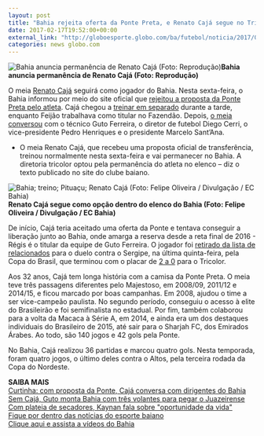 ```yaml
---
layout: post
title: "Bahia rejeita oferta da Ponte Preta, e Renato Cajá segue no Tricolor "
date: 2017-02-17T19:52:00+00:00
external_link: "http://globoesporte.globo.com/ba/futebol/noticia/2017/02/bahia-rejeita-oferta-da-ponte-preta-e-renato-caja-segue-no-tricolor.html"
categories: news globo.com
---
```

 ![Bahia anuncia permanência de Renato Cajá (Foto: Reprodução)](http://s2.glbimg.com/-fv5jPE6Z-KMlreYGyVBqh_9WC4=/117x0:1482x691/690x350/s.glbimg.com/es/ge/f/original/2017/02/17/bahia_e_caja.jpg "Bahia anuncia permanência de Renato Cajá (Foto: Reprodução)")**Bahia anuncia permanência de Renato Cajá (Foto: Reprodução)**

O meia [Renato Cajá](http://globoesporte.globo.com/atleta/renato-caja.html) seguirá como jogador do Bahia. Nesta sexta-feira, o Bahia informou por meio do site oficial que [rejeitou a proposta da Ponte Preta pelo atleta](http://globoesporte.globo.com/sp/campinas-e-regiao/futebol/noticia/2017/02/caja-da-sinal-positivo-para-condicoes-da-ponte-e-fica-perto-de-acertar-volta.html). Cajá chegou a [treinar em separado](http://globoesporte.globo.com/ba/futebol/times/bahia/noticia/2017/02/sem-caja-guto-monta-bahia-com-tres-volantes-para-pegar-o-juazeirense.html) durante a tarde, enquanto Feijão trabalhava como titular no Fazendão. Depois, [o meia conversou](http://globoesporte.globo.com/ba/futebol/times/bahia/noticia/2017/02/curtinha-com-proposta-da-ponte-caja-conversa-com-dirigentes-do-bahia.html) com o técnico Guto Ferreira, o diretor de futebol Diego Cerri, o vice-presidente Pedro Henriques e o presidente Marcelo Sant’Ana.

- O meia Renato Cajá, que recebeu uma proposta oficial de transferência, treinou normalmente nesta sexta-feira e vai permanecer no Bahia. A diretoria tricolor optou pela permanência do atleta no elenco – diz o texto publicado no site do clube baiano.

 ![Bahia; treino; Pituaçu; Renato Cajá (Foto: Felipe Oliveira / Divulgação / EC Bahia)](http://s2.glbimg.com/KXGu-YoTmo0IGAOX9SJKSraBEqI=/721x0:1422x800/350x400/s.glbimg.com/es/ge/f/original/2017/02/03/bahia1.jpg "Bahia; treino; Pituaçu; Renato Cajá (Foto: Felipe Oliveira / Divulgação / EC Bahia)")**Renato Cajá segue como opção dentro do elenco do Bahia (Foto: Felipe Oliveira / Divulgação / EC Bahia)**

De início, Cajá teria aceitado uma oferta da Ponte e tentava conseguir a liberação junto ao Bahia, onde amarga a reserva desde a reta final de 2016 - Régis é o titular da equipe de Guto Ferreira. O jogador foi [retirado da lista de relacionados](globoesporte.globo.com/ba/futebol/times/bahia/noticia/2017/02/bahia-recebe-proposta-por-renato-caja-e-meia-nao-viaja-para-aracaju.html) para o duelo contra o Sergipe, na última quinta-feira, pela Copa do Brasil, que terminou com o placar de [2 a 0](http://globoesporte.globo.com/se/futebol/copa-do-brasil/jogo/16-02-2017/sergipe-bahia/) para o Tricolor.

Aos 32 anos, Cajá tem longa história com a camisa da Ponte Preta. O meia teve três passagens diferentes pelo Majestoso, em 2008/09, 2011/12 e 2014/15, e ficou marcado por boas campanhas. Em 2008, ajudou o time a ser vice-campeão paulista. No segundo período, conseguiu o acesso à elite do Brasileirão e foi semifinalista no estadual. Por fim, também colaborou para a volta da Macaca à Série A, em 2014, e ainda era um dos destaques individuais do Brasileiro de 2015, até sair para o Sharjah FC, dos Emirados Árabes. Ao todo, são 140 jogos e 42 gols pela Ponte.

No Bahia, Cajá realizou 36 partidas e marcou quatro gols. Nesta temporada, foram quatro jogos, o último deles contra o Altos, pela terceira rodada da Copa do Nordeste.

**SAIBA MAIS**  
[Curtinha: com proposta da Ponte, Cajá conversa com dirigentes do Bahia](http://globoesporte.globo.com/ba/futebol/times/bahia/noticia/2017/02/curtinha-com-proposta-da-ponte-caja-conversa-com-dirigentes-do-bahia.html)  
[Sem Cajá, Guto monta Bahia com três volantes para pegar o Juazeirense  
](http://globoesporte.globo.com/ba/futebol/times/bahia/noticia/2017/02/sem-caja-guto-monta-bahia-com-tres-volantes-para-pegar-o-juazeirense.html)[Com plateia de secadores, Kaynan fala sobre "oportunidade da vida"](http://globoesporte.globo.com/ba/futebol/times/bahia/noticia/2017/02/com-plateia-de-secadores-kaynan-fala-sobre-oportunidade-da-vida.html)  
[Fique por dentro das notícias do esporte baiano  
](http://globoesporte.com/ba)[Clique aqui e assista a vídeos do Bahia](http://sportv.globo.com/videos/bahia/)

